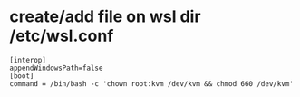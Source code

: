 # create/add file on wsl dir /etc/wsl.conf

```shell
[interop]
appendWindowsPath=false
[boot]
command = /bin/bash -c 'chown root:kvm /dev/kvm && chmod 660 /dev/kvm'
```
